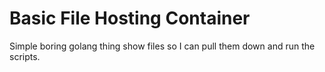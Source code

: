 # Basic File Hosting Container

Simple boring golang thing show files so I can pull them down and run the scripts.
